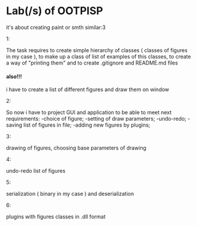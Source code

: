 # Lab(/s) of OOTPISP

it's about creating paint or smth similar:3

1:

The task requires to create simple hierarchy of classes ( classes of figures in my case ), to make up a class of list of examples of this classes, to create a way of "printing them" and to create .gitignore and README.md files

#### also!!!

i have to create a list of different figures and draw them on window

2:

So now i have to project GUI and application to be able to meet next requirements:
-choice of figure;
-setting of draw parameters;
-undo-redo;
-saving list of figures in file;
-adding new figures by plugins;

3:

drawing of figures, choosing base parameters of drawing

4:

undo-redo list of figures

5:

serialization ( binary in my case ) and deserialization

6:

plugins with figures classes in .dll format